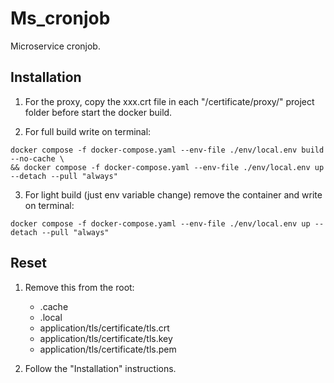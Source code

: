 # Ms_cronjob

Microservice cronjob.

## Installation

1. For the proxy, copy the xxx.crt file in each "/certificate/proxy/" project folder before start the docker build.

2. For full build write on terminal:

```
docker compose -f docker-compose.yaml --env-file ./env/local.env build --no-cache \
&& docker compose -f docker-compose.yaml --env-file ./env/local.env up --detach --pull "always"
```

3. For light build (just env variable change) remove the container and write on terminal:

```
docker compose -f docker-compose.yaml --env-file ./env/local.env up --detach --pull "always"
```

## Reset

1. Remove this from the root:

    - .cache
    - .local
    - application/tls/certificate/tls.crt
    - application/tls/certificate/tls.key
    - application/tls/certificate/tls.pem

2. Follow the "Installation" instructions.
